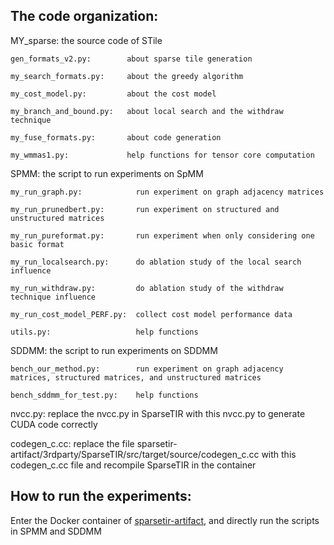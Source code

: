 ## The code organization:

MY_sparse: the source code of STile

	gen_formats_v2.py:        about sparse tile generation
 
	my_search_formats.py:     about the greedy algorithm
 
	my_cost_model.py:         about the cost model
 
	my_branch_and_bound.py:	  about local search and the withdraw technique
 
	my_fuse_formats.py:       about code generation
 
	my_wmmas1.py:             help functions for tensor core computation


SPMM: the script to run experiments on SpMM

	my_run_graph.py:            run experiment on graph adjacency matrices
 
	my_run_prunedbert.py:       run experiment on structured and unstructured matrices
 
	my_run_pureformat.py:       run experiment when only considering one basic format
 
	my_run_localsearch.py:      do ablation study of the local search influence
 
	my_run_withdraw.py:         do ablation study of the withdraw technique influence
 
	my_run_cost_model_PERF.py:  collect cost model performance data
 
	utils.py:                   help functions
 


SDDMM: the script to run experiments on SDDMM

	bench_our_method.py:		run experiment on graph adjacency matrices, structured matrices, and unstructured matrices
 
	bench_sddmm_for_test.py:	help functions



nvcc.py:	replace the nvcc.py in SparseTIR with this nvcc.py to generate CUDA code correctly

codegen_c.cc:   replace the file sparsetir-artifact/3rdparty/SparseTIR/src/target/source/codegen_c.cc with this codegen_c.cc file and recompile SparseTIR in the container


## How to run the experiments:

Enter the Docker container of [sparsetir-artifact](https://github.com/uwsampl/sparsetir-artifact/tree/main), and directly run the scripts in SPMM and SDDMM


